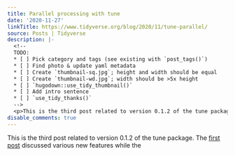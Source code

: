 ```yaml
---
title: Parallel processing with tune
date: '2020-11-27'
linkTitle: https://www.tidyverse.org/blog/2020/11/tune-parallel/
source: Posts | Tidyverse
description: |-
  <!--
  TODO:
  * [ ] Pick category and tags (see existing with `post_tags()`)
  * [ ] Find photo & update yaml metadata
  * [ ] Create `thumbnail-sq.jpg`; height and width should be equal
  * [ ] Create `thumbnail-wd.jpg`; width should be >5x height
  * [ ] `hugodown::use_tidy_thumbnail()`
  * [ ] Add intro sentence
  * [ ] `use_tidy_thanks()`
  -->
  <p>This is the third post related to version 0.1.2 of the tune package. The <a href="https://www.tidyverse.org/blog/2020/11/tune-0-1-2/" target="_blank" rel="noopener">first post</a> discussed various new features while the <a href="https://www.tidyverse.org/blog/2020/ ...
disable_comments: true
---
```

<!--
TODO:
* [ ] Pick category and tags (see existing with `post_tags()`)
* [ ] Find photo & update yaml metadata
* [ ] Create `thumbnail-sq.jpg`; height and width should be equal
* [ ] Create `thumbnail-wd.jpg`; width should be >5x height
* [ ] `hugodown::use_tidy_thumbnail()`
* [ ] Add intro sentence
* [ ] `use_tidy_thanks()`
-->
<p>This is the third post related to version 0.1.2 of the tune package. The <a href="https://www.tidyverse.org/blog/2020/11/tune-0-1-2/" target="_blank" rel="noopener">first post</a> discussed various new features while the <a href="https://www.tidyverse.org/blog/2020/ ...